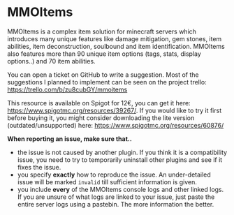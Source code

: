 # MMOItems

MMOItems is a complex item solution for minecraft servers which introduces many unique features like damage mitigation, gem stones, item abilities, item deconstruction, soulbound and item identification. MMOItems also features more than 90 unique item options (tags, stats, display options..) and 70 item abilities.

You can open a ticket on GitHub to write a suggestion. Most of the suggestions I planned to implement can be seen on the project trello: https://trello.com/b/zu8cubGY/mmoitems

This resource is available on Spigot for 12€, you can get it here: https://www.spigotmc.org/resources/39267/. If you would like to try it first before buying it, you might consider downloading the lite version (outdated/unsupported) here: https://www.spigotmc.org/resources/60876/

**When reporting an issue, make sure that..**
- the issue is not caused by another plugin. If you think it is a compatibility issue, you need to try to temporarily uninstall other plugins and see if it fixes the issue.  
- you specify **exactly** how to reproduce the issue. An under-detailed issue will be marked `invalid` till sufficient information is given.
- you include **every** of the MMOItems console logs and other linked logs. If you are unsure of what logs are linked to your issue, just paste the entire server logs using a pastebin. The more information the better.
